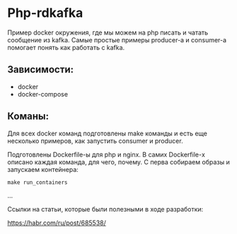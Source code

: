 # Php-rdkafka

Пример docker окружения, где мы можем на php писать и чатать сообщение из kafka. Самые простые примеры producer-а и 
consumer-а помогает понять как работать с kafka.

## Зависимости:

- docker
- docker-compose

## Команы:

Для всех docker команд подготовлены make команды и есть еще несколько примеров, как запустить consumer и producer.

Подготовлены Dockerfile-ы для рhp и nginx. В самих Dockerfile-х описано каждая команда, для чего, почему. 
С перва собираем образы и запускаем контейнера:

```
make run_containers
```

...

Ссылки на статьи, которые были полезными в ходе разработки:

https://habr.com/ru/post/685538/